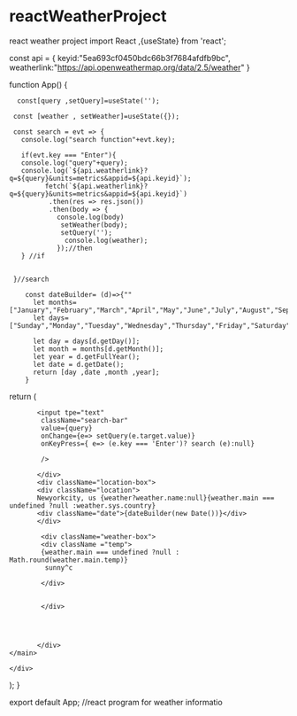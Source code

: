 # reactWeatherProject
react weather project
import React ,{useState} from 'react';

const api = {
  keyid:"5ea693cf0450bdc66b3f7684afdfb9bc",
  weatherlink:"https://api.openweathermap.org/data/2.5/weather"
  }



function App() {

 
      const[query ,setQuery]=useState('');
      
     const [weather , setWeather]=useState({});

     const search = evt => {
       console.log("search function"+evt.key);
              
       if(evt.key === "Enter"){
       console.log("query"+query);
       console.log(`${api.weatherlink}?q=${query}&units=metrics&appid=${api.keyid}`);
             fetch(`${api.weatherlink}?q=${query}&units=metrics&appid=${api.keyid}`)
              .then(res => res.json()) 
              .then(body => {
                console.log(body)
                 setWeather(body);
                 setQuery('');
                  console.log(weather);
                });//then
       } //if
             

     }//search

        const dateBuilder= (d)=>{""
          let months=["January","February","March","April","May","June","July","August","September","October","November","December"];
          let days=["Sunday","Monday","Tuesday","Wednesday","Thursday","Friday","Saturday"];

          let day = days[d.getDay()];
          let month = months[d.getMonth()];
          let year = d.getFullYear();
          let date = d.getDate();
          return [day ,date ,month ,year];
        }  

  return (
    <div className="app">
    <main>
           <div className="search-box">

           <input tpe="text"
            className="search-bar"
            value={query}
            onChange={e=> setQuery(e.target.value)}
            onKeyPress={ e=> (e.key === 'Enter')? search (e):null}

            />
            
           </div>
           <div className="location-box">
           <div className="location">
           Newyorkcity, us {weather?weather.name:null}{weather.main === undefined ?null :weather.sys.country}
           <div className="date">{dateBuilder(new Date())}</div>
           </div>

            <div className="weather-box">
            <div className ="temp">
            {weather.main === undefined ?null : Math.round(weather.main.temp)}
             sunny^c

            </div>


            </div>

             
              

           </div>
    </main>
      
    </div>
  );
}

export default App;
//react program for weather informatio
